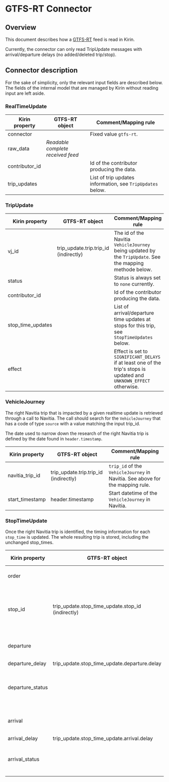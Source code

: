 # GTFS-RT Connector

## Overview
This document describes how a [GTFS-RT](https://gtfs.org/reference/realtime/v2/) feed is read in Kirin.

Currently, the connector can only read TripUpdate messages with arrival/departure delays (no added/deleted trip/stop).

## Connector description
For the sake of simplicity, only the relevant input fields are described below.
The fields of the internal model that are managed by Kirin without reading input
are left aside.

### RealTimeUpdate
Kirin property | GTFS-RT object | Comment/Mapping rule
--- | --- | ---
connector |  | Fixed value `gtfs-rt`.
raw_data | _Readable complete received feed_ |
contributor_id |  | Id of the contributor producing the data.
trip_updates |  | List of trip updates information, see `TripUpdates` below.

### TripUpdate
Kirin property | GTFS-RT object | Comment/Mapping rule
--- | --- | ---
vj_id | trip_update.trip.trip_id (indirectly) | The id of the Navitia `VehicleJourney` being updated by the `TripUpdate`. See the mapping methode below.
status |  | Status is always set to `none` currently.
contributor_id |  | Id of the contributor producing the data.
stop_time_updates |  | List of arrival/departure time updates at stops for this trip, see `StopTimeUpdates` below.
effect |  | Effect is set to `SIGNIFICANT_DELAYS` if at least one of the trip's stops is updated and `UNKNOWN_EFFECT` otherwise.

### VehicleJourney
The right Navitia trip that is impacted by a given realtime update is retrieved 
through a call to Navitia. The call should search for the `VehicleJourney` that has 
a code of type `source` with a value matching the input trip_id.

The date used to narrow down the research of the right Navitia trip is defined by the date found in `header.timestamp`.

Kirin property | GTFS-RT object | Comment/Mapping rule
--- | --- | ---
navitia_trip_id | trip_update.trip.trip_id (indirectly) | `trip_id` of the `VehicleJourney` in Navitia. See above for the mapping rule.
start_timestamp | header.timestamp | Start datetime of the `VehicleJourney` in Navitia.

### StopTimeUpdate
Once the right Navitia trip is identified, the timing information for each `stop_time` is updated.
The whole resulting trip is stored, including the unchanged stop_times.

Kirin property | GTFS-RT object | Comment/Mapping rule
--- | --- | ---
order |  | `stop_time` order of this stop in the `VehicleJourney`. 
stop_id | trip_update.stop_time_update.stop_id (indirectly) | The id of the updated stop in Navitia that has a code of type `source` with a value matching the input stop_id.
departure |  | Realtime departure datetime for this stop (including delay). 
departure_delay | trip_update.stop_time_update.departure.delay | 
departure_status |  | Status is set to `none` if the departure delay is 0 or not provided, otherwise status is set to `update`.
arrival |  | Realtime arrival datetime for this stop (including delay).
arrival_delay | trip_update.stop_time_update.arrival.delay | 
arrival_status |  | Status is set to `none` if the arrival delay is 0 or not provided, otherwise status is set to `update`.
